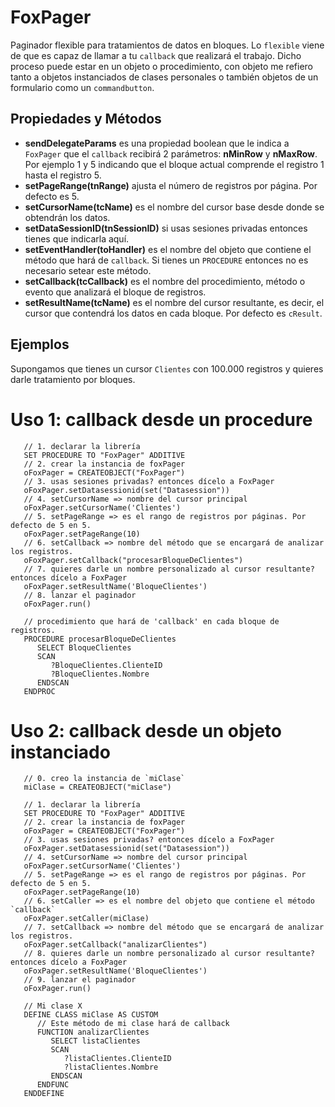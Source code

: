 # FoxPager
Paginador flexible para tratamientos de datos en bloques. Lo `flexible` viene de que es capaz de llamar a tu `callback` que realizará el trabajo. Dicho proceso puede estar en un objeto o procedimiento, con objeto me refiero tanto a objetos instanciados de clases personales o también objetos de un formulario como un `commandbutton`.

## Propiedades y Métodos

- **sendDelegateParams** es una propiedad boolean que le indica a `FoxPager` que el `callback` recibirá 2 parámetros: **nMinRow** y **nMaxRow**. Por ejemplo 1 y 5 indicando que el bloque actual comprende el registro 1 hasta el registro 5.
- **setPageRange(tnRange)** ajusta el número de registros por página. Por defecto es 5.
- **setCursorName(tcName)** es el nombre del cursor base desde donde se obtendrán los datos.
- **setDataSessionID(tnSessionID)** si usas sesiones privadas entonces tienes que indicarla aquí.
- **setEventHandler(toHandler)** es el nombre del objeto que contiene el método que hará de `callback`. Si tienes un `PROCEDURE` entonces no es necesario setear este método.
- **setCallback(tcCallback)** es el nombre del procedimiento, método o evento que analizará el bloque de registros.
- **setResultName(tcName)** es el nombre del cursor resultante, es decir, el cursor que contendrá los datos en cada bloque. Por defecto es `cResult`.


## Ejemplos
Supongamos que tienes un cursor `Clientes` con 100.000 registros y quieres darle tratamiento por bloques.

# Uso 1: callback desde un procedure

```xBase
   // 1. declarar la librería
   SET PROCEDURE TO "FoxPager" ADDITIVE
   // 2. crear la instancia de foxPager
   oFoxPager = CREATEOBJECT("FoxPager")
   // 3. usas sesiones privadas? entonces dícelo a FoxPager
   oFoxPager.setDatasessionid(set("Datasession"))
   // 4. setCursorName => nombre del cursor principal
   oFoxPager.setCursorName('Clientes')
   // 5. setPageRange => es el rango de registros por páginas. Por defecto de 5 en 5.
   oFoxPager.setPageRange(10)   
   // 6. setCallback => nombre del método que se encargará de analizar los registros.
   oFoxPager.setCallback("procesarBloqueDeClientes")
   // 7. quieres darle un nombre personalizado al cursor resultante? entonces dícelo a FoxPager
   oFoxPager.setResultName('BloqueClientes')
   // 8. lanzar el paginador
   oFoxPager.run()
   
   // procedimiento que hará de 'callback' en cada bloque de registros.
   PROCEDURE procesarBloqueDeClientes
      SELECT BloqueClientes
      SCAN
         ?BloqueClientes.ClienteID
         ?BloqueClientes.Nombre
      ENDSCAN
   ENDPROC
```

# Uso 2: callback desde un objeto instanciado

```xBase
   // 0. creo la instancia de `miClase`
   miClase = CREATEOBJECT("miClase")
   
   // 1. declarar la librería
   SET PROCEDURE TO "FoxPager" ADDITIVE
   // 2. crear la instancia de foxPager
   oFoxPager = CREATEOBJECT("FoxPager")
   // 3. usas sesiones privadas? entonces dícelo a FoxPager
   oFoxPager.setDatasessionid(set("Datasession"))
   // 4. setCursorName => nombre del cursor principal
   oFoxPager.setCursorName('Clientes')
   // 5. setPageRange => es el rango de registros por páginas. Por defecto de 5 en 5.
   oFoxPager.setPageRange(10)   
   // 6. setCaller => es el nombre del objeto que contiene el método `callback`
   oFoxPager.setCaller(miClase)
   // 7. setCallback => nombre del método que se encargará de analizar los registros.
   oFoxPager.setCallback("analizarClientes")
   // 8. quieres darle un nombre personalizado al cursor resultante? entonces dícelo a FoxPager
   oFoxPager.setResultName('BloqueClientes')
   // 9. lanzar el paginador
   oFoxPager.run()
   
   // Mi clase X
   DEFINE CLASS miClase AS CUSTOM
      // Este método de mi clase hará de callback
      FUNCTION analizarClientes
         SELECT listaClientes
         SCAN
            ?listaClientes.ClienteID
            ?listaClientes.Nombre
         ENDSCAN
      ENDFUNC
   ENDDEFINE
```
